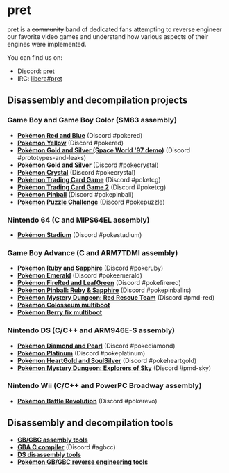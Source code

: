 # pret

pret is a ~~community~~ band of dedicated fans attempting to reverse engineer our favorite video games and understand how various aspects of their engines were implemented.

You can find us on:

* Discord: [pret](https://discord.gg/d5dubZ3)
* IRC: [libera#pret](https://web.libera.chat/?#pret)

## Disassembly and decompilation projects

### Game Boy and Game Boy Color (SM83 assembly)
* [**Pokémon Red and Blue**](https://github.com/pret/pokered) (Discord #pokered)
* [**Pokémon Yellow**](https://github.com/pret/pokeyellow) (Discord #pokered)
* [**Pokémon Gold and Silver (Space World '97 demo)**](https://github.com/pret/pokegold-spaceworld) (Discord #prototypes-and-leaks)
* [**Pokémon Gold and Silver**](https://github.com/pret/pokegold) (Discord #pokecrystal)
* [**Pokémon Crystal**](https://pret.github.io/pokecrystal/) (Discord #pokecrystal)
* [**Pokémon Trading Card Game**](https://github.com/pret/poketcg) (Discord #poketcg)
* [**Pokémon Trading Card Game 2**](https://github.com/pret/poketcg2) (Discord #poketcg)
* [**Pokémon Pinball**](https://github.com/pret/pokepinball) (Discord #pokepinball)
* [**Pokémon Puzzle Challenge**](https://github.com/pret/pokepuzzle) (Discord #pokepuzzle)

### Nintendo 64 (C and MIPS64EL assembly)
* [**Pokémon Stadium**](https://github.com/pret/pokestadium) (Discord #pokestadium)

### Game Boy Advance (C and ARM7TDMI assembly)
* [**Pokémon Ruby and Sapphire**](https://github.com/pret/pokeruby) (Discord #pokeruby)
* [**Pokémon Emerald**](https://github.com/pret/pokeemerald) (Discord #pokeemerald)
* [**Pokémon FireRed and LeafGreen**](https://github.com/pret/pokefirered) (Discord #pokefirered)
* [**Pokémon Pinball: Ruby & Sapphire**](https://github.com/pret/pokepinballrs) (Discord #pokepinballrs)
* [**Pokémon Mystery Dungeon: Red Rescue Team**](https://github.com/pret/pmd-red) (Discord #pmd-red)
* [**Pokémon Colosseum multiboot**](https://github.com/pret/colosseum-mb)
* [**Pokémon Berry fix multiboot**](https://github.com/pret/berry-fix)

### Nintendo DS (C/C++ and ARM946E-S assembly)
* [**Pokémon Diamond and Pearl**](https://github.com/pret/pokediamond) (Discord #pokediamond)
* [**Pokémon Platinum**](https://github.com/pret/pokeplatinum) (Discord #pokeplatinum)
* [**Pokémon HeartGold and SoulSilver**](https://github.com/pret/pokeheartgold) (Discord #pokeheartgold)
* [**Pokémon Mystery Dungeon: Explorers of Sky**](https://github.com/pret/pmd-sky) (Discord #pmd-sky)

### Nintendo Wii (C/C++ and PowerPC Broadway assembly)
* [**Pokémon Battle Revolution**](https://github.com/pret/pokerevo) (Discord #pokerevo)

## Disassembly and decompilation tools

* [**GB/GBC assembly tools**](https://github.com/pret/gb-asm-tools)
* [**GBA C compiler**](https://github.com/pret/agbcc) (Discord #agbcc)
* [**DS disassembly tools**](https://github.com/pret/ds_disassembly_tools)
* [**Pokémon GB/GBC reverse engineering tools**](https://github.com/pret/pokemon-reverse-engineering-tools)
